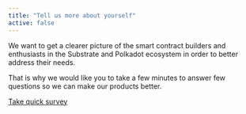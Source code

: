 ```yaml
---
title: "Tell us more about yourself"
active: false
---
```


We want to get a clearer picture of the smart contract builders and enthusiasts in the Substrate and Polkadot ecosystem in order to better address their needs.

That is why we would like you to take a few minutes to answer few questions so we can make our products better.

[Take quick survey](https://forms.gle/o3EC4Vz9kVrwiGeY9)
